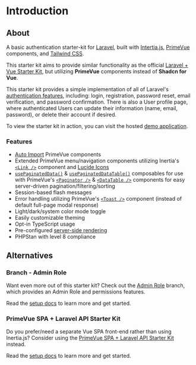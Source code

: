 # Introduction

## About

A basic authentication starter-kit for [Laravel](https://laravel.com/docs/master), built with [Intertia.js](https://inertiajs.com/), [PrimeVue](https://primevue.org/) components, and [Tailwind CSS](https://tailwindcss.com/).

This starter kit aims to provide similar functionality as the official [Laravel + Vue Starter Kit](https://github.com/laravel/vue-starter-kit), but utilizing **PrimeVue** components instead of **Shadcn for Vue**.

This starter kit provides a simple implementation of all of Laravel's [authentication features](https://laravel.com/docs/master/authentication), including: login, registration, password reset, email verification, and password confirmation. There is also a User profile page, where authenticated Users can update their information (name, email, password), or delete their account if desired.

To view the starter kit in action, you can visit the hosted [demo application](https://demo.laravel-primevue-starter-kit.com).

### Features

-   [Auto Import](https://primevue.org/autoimport/) PrimeVue components
-   Extended PrimeVue menu/navigation components utilizing Inertia's [`<Link />`](https://inertiajs.com/links) component and [Lucide Icons](https://lucide.dev/)
-   [`usePaginatedData()`](/features/composables/usePaginatedData) & [`usePaginatedDataTable()`](/features/composables/usePaginatedDataTable) composables for use with PrimeVue's [`<Paginator />`](https://primevue.org/paginator/) & [`<DataTable />`](https://primevue.org/datatable/) components for easy server-driven pagination/filtering/sorting
-   Session-based flash messages
-   Error handling utilizing PrimeVue's [`<Toast />`](https://primevue.org/toast/) component (instead of default full-page modal response)
-   Light/dark/system color mode toggle
-   Easily customizable theming
-   Opt-in TypeScript usage
-   Pre-configured [server-side rendering](/features/ssr)
-   PHPStan with level 8 compliance

## Alternatives

### Branch - Admin Role

Want even more out of this starter kit? Check out the [Admin Role](https://github.com/connorabbas/laravel-primevue-starter-kit/tree/feature/admin-role) branch, which provides an Admin Role and permissions features.

Read the [setup docs](/alt/admin-role-branch) to learn more and get started.

### PrimeVue SPA + Laravel API Starter Kit

Do you prefer/need a separate Vue SPA front-end rather than using Inertia.js? Consider using the [PrimeVue SPA + Laravel API Starter Kit](https://github.com/connorabbas/laravel-api-primevue-starter-kit) instead.

Read the [setup docs](/alt/api-spa) to learn more and get started.
